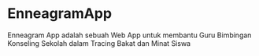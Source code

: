 # EnneagramApp
Enneagram App adalah sebuah Web App untuk membantu Guru Bimbingan Konseling Sekolah dalam Tracing Bakat dan Minat Siswa
